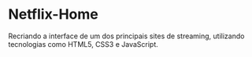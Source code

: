 # Netflix-Home
Recriando a interface de um dos principais sites de streaming, utilizando tecnologias como HTML5, CSS3 e JavaScript. 
